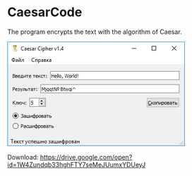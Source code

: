 # CaesarCode
The program encrypts the text with the algorithm of Caesar.

![Screenshot](https://github.com/DionysusBenstein/CaesarCode/raw/master/Screenshot.png)

Download: https://drive.google.com/open?id=1W4Zundqb33hghFTY7seMeJUumxYDUeyJ
